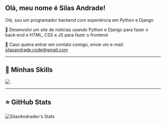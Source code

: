 ## Olá, meu nome é Silas Andrade!

Olá, sou um programador backend com experiência em Python e Django

🔭 Desenvolvi um site de notícias usando Python e Django para fazer o back-end e HTML, CSS e JS para fazer o frontend

💬 Caso queira entrar em contato comigo, envie um e-mail: silasandrade.code@gmail.com

---

## 🚀 Minhas Skills

<code><img src="https://skillicons.dev/icons?i=html,css,js,c,cpp,py,django,fastapi,git,vscode,godot&perline=6&theme=dark" /></code>

---

## ⭐ GitHub Stats

![SilasAndradev's Stats](https://github-readme-stats.vercel.app/api?username=SilasAndradev&theme=dracula&show_icons=true&hide_border=false&count_private=true)